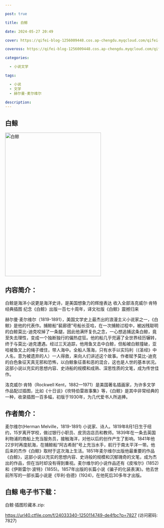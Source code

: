 ```yaml
---

post: true

title: 白鲸

date: 2024-05-27 20:49

cover: https://qifei-blog-1256009448.cos.ap-chengdu.myqcloud.com/qifei-blog/66120c2768eb935713519309.jpg

coveross: https://qifei-blog-1256009448.cos.ap-chengdu.myqcloud.com/qifei-blog/66120c2768eb935713519309.jpg

categories:

  - 小说文学

tags:

  - 小说
  - 文学
  - 赫尔曼·麦尔维尔

description:
---
```


## 白鲸
<img alt="白鲸 " class="aligncenter loading" data-was-processed="true" decoding="async" fetchpriority="high" height="471" src="https://qifei-blog-1256009448.cos.ap-chengdu.myqcloud.com/qifei-blog/66120c2768eb935713519309.jpg" style="cursor: zoom-in;" width="314"/>

## 内容简介：

白鲸是海洋小说更是海洋史诗，是美国想象力的辉煌表达 收入全部洛克威尔·肯特经典插图 纪念《白鲸》出版一百七十周年，译文社版《白鲸》震撼归来

赫尔曼·麦尔维尔（1819-1891），美国文学史上最杰出的浪漫主义小说家之一，《白鲸》是他的代表作。捕鲸船“裴廊德”号船长亚哈，在一次捕鲸过程中，被凶残聪明的白鲸莫比-迪克咬掉了一条腿，因此他满怀复仇之念，一心想追捕这条白鲸，竟至失去理性，变成一个独断独行的偏热症狂。他的船几乎兜遍了全世界经历辗转，终于与莫比-迪克遭遇。经过三天追踪，他用鱼叉击中白鲸，但船被白鲸撞破，亚哈被鱼叉上的绳子缠住，带人海中。全船人落海，只有水手以实玛利（《圣经》中人名，意为被遗弃的人）一人得救，来向人们讲述这个故事。作者赋予莫比-迪克的白色象征天真无邪和恐怖，以白鲸象征善和恶的混合，这也是人世的基本状况。这部小说以充实的思想内容、史诗船的规模和成熟、深思性质的文笔，成为传世佳作。

洛克威尔·肯特（Rockwell Kent，1882—1971）是美国著名插画家，为许多文学作品配过插图，比如《十日谈》《坎特伯雷故事集》等，《白鲸》是其中非常经典的一种，收录插图一百多幅，初版于1930年，为几代爱书人所追捧。

## 作者简介：

麦尔维尔(Herman Melville，1819-1891) 小说家、诗人。1819年8月1日生于纽约，15岁离开学校，做过银行小职员、皮货店店员和教师。1839年在一条去英国利物浦的商船上充当服务员，接触海洋，对他以后的创作产生了影响。1841年他22岁时再度航海，在捕鲸船“阿古希耐”号上充当水手，航行于南太平洋一带。他后来的杰作《白鲸》取材于这次海上生活。1851年麦尔维尔出版他最重要的作品《白鲸》，这部小说以充实的思想内容、史诗般的规模和沉郁瑰奇的文笔，成为杰出的作品，但在当时却没有得到重视。麦尔维尔的小说作品还有《皮埃尔》(1852)和《伊斯雷尔·波特》(1855)。1857年出版的长篇小说《骗子的化装表演》。他去世前所写的一部长篇小说是《毕利·伯德》(1924)，在他死后30多年才出版。

## 白鲸 电子书下载：
白鲸·插图珍藏本.zip: 

https://url40.ctfile.com/f/24033340-1250114749-de4fbc?p=7827 (访问密码: 7827)

